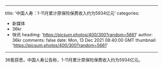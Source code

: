 
---
title: '中国人寿：1-11月累计原保险保费收入约为5934亿元'
categories: 
 - 新媒体
 - 36kr
 - 快讯
headimg: 'https://picsum.photos/400/300?random=5661'
author: 36kr
comments: false
date: Mon, 13 Dec 2021 08:40:00 GMT
thumbnail: 'https://picsum.photos/400/300?random=5661'
---

<div>   
36氪获悉，中国人寿公告称，1-11月累计原保险保费收入约为5934亿元。  
</div>
            